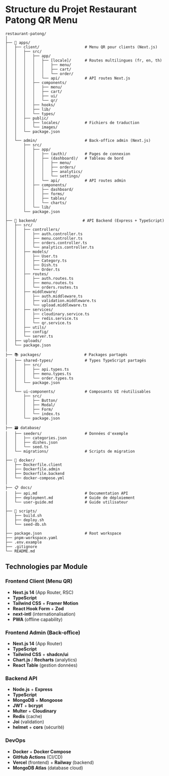 # Structure du Projet Restaurant Patong QR Menu

```
restaurant-patong/
│
├── 📱 apps/
│   ├── client/                    # Menu QR pour clients (Next.js)
│   │   ├── src/
│   │   │   ├── app/
│   │   │   │   ├── [locale]/      # Routes multilingues (fr, en, th)
│   │   │   │   │   ├── menu/
│   │   │   │   │   ├── cart/
│   │   │   │   │   └── order/
│   │   │   │   └── api/           # API routes Next.js
│   │   │   ├── components/
│   │   │   │   ├── menu/
│   │   │   │   ├── cart/
│   │   │   │   ├── ui/
│   │   │   │   └── qr/
│   │   │   ├── hooks/
│   │   │   ├── lib/
│   │   │   └── types/
│   │   ├── public/
│   │   │   ├── locales/           # Fichiers de traduction
│   │   │   └── images/
│   │   └── package.json
│   │
│   └── admin/                     # Back-office admin (Next.js)
│       ├── src/
│       │   ├── app/
│       │   │   ├── (auth)/        # Pages de connexion
│       │   │   ├── (dashboard)/   # Tableau de bord
│       │   │   │   ├── menu/
│       │   │   │   ├── orders/
│       │   │   │   ├── analytics/
│       │   │   │   └── settings/
│       │   │   └── api/           # API routes admin
│       │   ├── components/
│       │   │   ├── dashboard/
│       │   │   ├── forms/
│       │   │   ├── tables/
│       │   │   └── charts/
│       │   └── lib/
│       └── package.json
│
├── 🔧 backend/                    # API Backend (Express + TypeScript)
│   ├── src/
│   │   ├── controllers/
│   │   │   ├── auth.controller.ts
│   │   │   ├── menu.controller.ts
│   │   │   ├── orders.controller.ts
│   │   │   └── analytics.controller.ts
│   │   ├── models/
│   │   │   ├── User.ts
│   │   │   ├── Category.ts
│   │   │   ├── Dish.ts
│   │   │   └── Order.ts
│   │   ├── routes/
│   │   │   ├── auth.routes.ts
│   │   │   ├── menu.routes.ts
│   │   │   └── orders.routes.ts
│   │   ├── middleware/
│   │   │   ├── auth.middleware.ts
│   │   │   ├── validation.middleware.ts
│   │   │   └── upload.middleware.ts
│   │   ├── services/
│   │   │   ├── cloudinary.service.ts
│   │   │   ├── redis.service.ts
│   │   │   └── qr.service.ts
│   │   ├── utils/
│   │   ├── config/
│   │   └── server.ts
│   ├── uploads/
│   └── package.json
│
├── 📚 packages/                   # Packages partagés
│   ├── shared-types/              # Types TypeScript partagés
│   │   ├── src/
│   │   │   ├── api.types.ts
│   │   │   ├── menu.types.ts
│   │   │   └── order.types.ts
│   │   └── package.json
│   │
│   └── ui-components/             # Composants UI réutilisables
│       ├── src/
│       │   ├── Button/
│       │   ├── Modal/
│       │   ├── Form/
│       │   └── index.ts
│       └── package.json
│
├── 🗃️ database/
│   ├── seeders/                   # Données d'exemple
│   │   ├── categories.json
│   │   ├── dishes.json
│   │   └── seed.ts
│   └── migrations/                # Scripts de migration
│
├── 🐳 docker/
│   ├── Dockerfile.client
│   ├── Dockerfile.admin
│   ├── Dockerfile.backend
│   └── docker-compose.yml
│
├── 📋 docs/
│   ├── api.md                     # Documentation API
│   ├── deployment.md              # Guide de déploiement
│   └── user-guide.md              # Guide utilisateur
│
├── 🔧 scripts/
│   ├── build.sh
│   ├── deploy.sh
│   └── seed-db.sh
│
├── package.json                   # Root workspace
├── pnpm-workspace.yaml
├── .env.example
├── .gitignore
└── README.md
```

## Technologies par Module

### Frontend Client (Menu QR)
- **Next.js 14** (App Router, RSC)
- **TypeScript** 
- **Tailwind CSS** + **Framer Motion**
- **React Hook Form** + **Zod**
- **next-intl** (internationalisation)
- **PWA** (offline capability)

### Frontend Admin (Back-office)
- **Next.js 14** (App Router)
- **TypeScript**
- **Tailwind CSS** + **shadcn/ui**
- **Chart.js** / **Recharts** (analytics)
- **React Table** (gestion données)

### Backend API
- **Node.js** + **Express**
- **TypeScript**
- **MongoDB** + **Mongoose**
- **JWT** + **bcrypt**
- **Multer** + **Cloudinary**
- **Redis** (cache)
- **Joi** (validation)
- **helmet** + **cors** (sécurité)

### DevOps
- **Docker** + **Docker Compose**
- **GitHub Actions** (CI/CD)
- **Vercel** (frontend) + **Railway** (backend)
- **MongoDB Atlas** (database cloud)